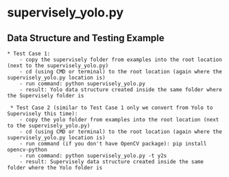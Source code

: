 # supervisely_yolo.py

 ## Data Structure and Testing Example
    * Test Case 1:
        - copy the supervisely folder from examples into the root location (next to the supervisely_yolo.py)
        - cd (using CMD or terminal) to the root location (again where the supervisely_yolo.py location is)
        - run command: python supervisely_yolo.py
        - result: Yolo data structure created inside the same folder where the Supervisely folder is
     
     * Test Case 2 (similar to Test Case 1 only we convert from Yolo to Supervisely this time):
        - copy the yolo folder from examples into the root location (next to the supervisely_yolo.py)
        - cd (using CMD or terminal) to the root location (again where the supervisely_yolo.py location is)
        - run command (if you don't have OpenCV package): pip install opencv-python
        - run command: python supervisely_yolo.py -t y2s
        - result: Supervisely data structure created inside the same folder where the Yolo folder is
